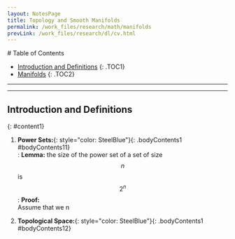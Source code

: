 ```yaml
---
layout: NotesPage
title: Topology and Smooth Manifolds
permalink: /work_files/research/math/manifolds
prevLink: /work_files/research/dl/cv.html
---
```


<div markdown="1" class = "TOC">
# Table of Contents

  * [Introduction and Definitions](#content1)
  {: .TOC1}
  * [Manifolds](#content2)
  {: .TOC2}
</div>

***
***

## Introduction and Definitions
{: #content1}

1. **Power Sets:**{: style="color: SteelBlue"}{: .bodyContents1 #bodyContents11}  
    :   __Lemma:__ the size of the power set of a set of size $$n$$ is $$2^n$$
    :   __Proof:__  
        Assume that we n

2. **Topological Space:**{: style="color: SteelBlue"}{: .bodyContents1 #bodyContents12}  
